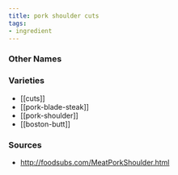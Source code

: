 ```yaml
---
title: pork shoulder cuts
tags:
- ingredient
---
```



### Other Names


### Varieties

* [[cuts]]
* [[pork-blade-steak]]
* [[pork-shoulder]]
* [[boston-butt]]

### Sources
* http://foodsubs.com/MeatPorkShoulder.html
